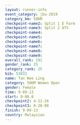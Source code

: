 ```yaml
---
layout: runner-info 
event_category: jbu-2019 
category_km: 50KM 
checkpoint-name2: Split 1 E Farm 
checkpoint-name3: Split 2 ATV 
checkpoint-name4: 
checkpoint-name5: 
checkpoint-name6: 
checkpoint-name7: 
checkpoint-name8: 
checkpoint-name9: 
overall_rank: 191
gender_rank: 25
category_rank: 25
bib: 53032
name: Tan Wee Ling
category: 50KM Women Open
gender: Female
time: 9-09-13
start: 0-00.0
checkpoint2: 4-12-26
checkpoint3: 8-28-08
finish: 9-09-13
country: Malaysian
---
```

